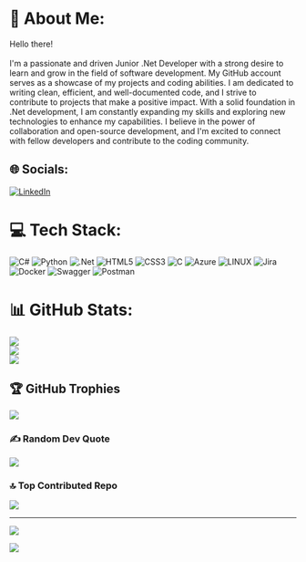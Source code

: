 # 💫 About Me:
Hello there!<br><br>I'm a passionate and driven Junior .Net Developer with a strong desire to learn and grow in the field of software development. My GitHub account serves as a showcase of my projects and coding abilities. I am dedicated to writing clean, efficient, and well-documented code, and I strive to contribute to projects that make a positive impact. With a solid foundation in .Net development, I am constantly expanding my skills and exploring new technologies to enhance my capabilities. I believe in the power of collaboration and open-source development, and I'm excited to connect with fellow developers and contribute to the coding community.


## 🌐 Socials:
[![LinkedIn](https://img.shields.io/badge/LinkedIn-%230077B5.svg?logo=linkedin&logoColor=white)](https://linkedin.com/in/https://www.linkedin.com/in/muradmhtyv/) 

# 💻 Tech Stack:
![C#](https://img.shields.io/badge/c%23-%23239120.svg?style=for-the-badge&logo=c-sharp&logoColor=white) ![Python](https://img.shields.io/badge/python-3670A0?style=for-the-badge&logo=python&logoColor=ffdd54) ![.Net](https://img.shields.io/badge/.NET-5C2D91?style=for-the-badge&logo=.net&logoColor=white) ![HTML5](https://img.shields.io/badge/html5-%23E34F26.svg?style=for-the-badge&logo=html5&logoColor=white) ![CSS3](https://img.shields.io/badge/css3-%231572B6.svg?style=for-the-badge&logo=css3&logoColor=white) ![C](https://img.shields.io/badge/c-%2300599C.svg?style=for-the-badge&logo=c&logoColor=white) ![Azure](https://img.shields.io/badge/azure-%230072C6.svg?style=for-the-badge&logo=azure-devops&logoColor=white) ![LINUX](https://img.shields.io/badge/Linux-FCC624?style=for-the-badge&logo=linux&logoColor=black) ![Jira](https://img.shields.io/badge/jira-%230A0FFF.svg?style=for-the-badge&logo=jira&logoColor=white) ![Docker](https://img.shields.io/badge/docker-%230db7ed.svg?style=for-the-badge&logo=docker&logoColor=white) ![Swagger](https://img.shields.io/badge/-Swagger-%23Clojure?style=for-the-badge&logo=swagger&logoColor=white) ![Postman](https://img.shields.io/badge/Postman-FF6C37?style=for-the-badge&logo=postman&logoColor=white)
# 📊 GitHub Stats:
![](https://github-readme-stats.vercel.app/api?username=MuradMekhtiev&theme=dark&hide_border=false&include_all_commits=true&count_private=false)<br/>
![](https://github-readme-streak-stats.herokuapp.com/?user=MuradMekhtiev&theme=dark&hide_border=false)<br/>
![](https://github-readme-stats.vercel.app/api/top-langs/?username=MuradMekhtiev&theme=dark&hide_border=false&include_all_commits=true&count_private=false&layout=compact)

## 🏆 GitHub Trophies
![](https://github-profile-trophy.vercel.app/?username=MuradMekhtiev&theme=onedark&no-frame=false&no-bg=false&margin-w=4)

### ✍️ Random Dev Quote
![](https://quotes-github-readme.vercel.app/api?type=horizontal&theme=gruvbox)

### 🔝 Top Contributed Repo
![](https://github-contributor-stats.vercel.app/api?username=MuradMekhtiev&limit=5&theme=dark&combine_all_yearly_contributions=true)

---
[![](https://visitcount.itsvg.in/api?id=MuradMekhtiev&icon=0&color=12)](https://visitcount.itsvg.in)

[![](https://visitcount.itsvg.in/api?id=MuradMekhtiev&label=Profile%20Views&icon=0&pretty=true)](https://visitcount.itsvg.in)
<!-- Proudly created with GPRM ( https://gprm.itsvg.in ) -->
